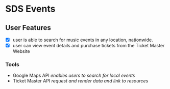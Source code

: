 # SDS Events

## User Features
- [x] user is able to search for music events in any location, nationwide.
- [x] user can view event details and purchase  tickets from the Ticket Master Website

### Tools
- Google Maps API *enables users to search for local events*
- Ticket Master API *request and render data and link to resources*
